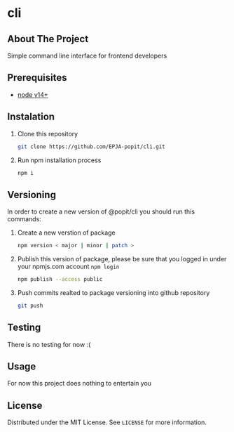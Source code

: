 # cli

## About The Project

Simple command line interface for frontend developers

## Prerequisites

- [node v14+](https://nodejs.org/en/download/)

## Instalation

1. Clone this repository

   ```sh
   git clone https://github.com/EPJA-popit/cli.git
   ```

2. Run npm installation process
   ```sh
   npm i
   ```

## Versioning

In order to create a new version of @popit/cli you should run this commands:

1. Create a new verstion of package

   ```sh
   npm version < major | minor | patch >
   ```

2. Publish this version of package, please be sure that you logged in under your npmjs.com account `npm login`

   ```sh
   npm publish --access public
   ```

3. Push commits realted to package versioning into github repository
   ```sh
   git push
   ```

## Testing

There is no testing for now :(

## Usage

For now this project does nothing to entertain you

## License

Distributed under the MIT License. See `LICENSE` for more information.
